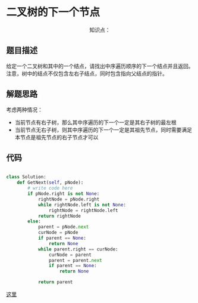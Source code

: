 # 二叉树的下一个节点

<center>知识点：</center>


## 题目描述
给定一个二叉树和其中的一个结点，请找出中序遍历顺序的下一个结点并且返回。注意，树中的结点不仅包含左右子结点，同时包含指向父结点的指针。
## 解题思路
考虑两种情况：
- 当前节点有右子树，那么其中序遍历的下一个一定是其右子树的最左根
- 当前节点无右子树，则其中序遍历的下一个一定是其祖先节点，同时需要满足本节点是祖先节点的右子节点才可以


## 代码
```python

class Solution:
    def GetNext(self, pNode):
        # write code here
        if pNode.right is not None:
            rightNode = pNode.right
            while rightNode.left is not None:
                rightNode = rightNode.left
            return rightNode
        else:
            parent = pNode.next
            curNode = pNode
            if parent == None:
                return None
            while parent.right == curNode:
                curNode = parent
                parent = parent.next
                if parent == None:
                    return None

            return parent
```
[这里](../Code/62.py)